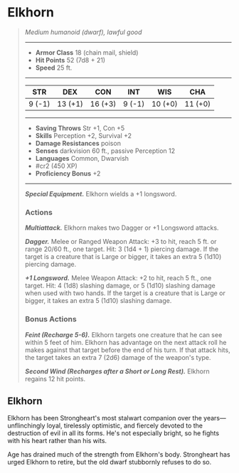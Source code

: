 # Elkhorn
>*Medium humanoid (dwarf), lawful good*
>___
>- **Armor Class** 18 (chain mail, shield)
>- **Hit Points** 52 (7d8 + 21)
>- **Speed** 25 ft.
>___
>|STR|DEX|CON|INT|WIS|CHA|
>|:---:|:---:|:---:|:---:|:---:|:---:|
>|9 (-1)|13 (+1)|16 (+3)|9 (-1)|10 (+0)|11 (+0)|
>___
>- **Saving Throws** Str +1, Con +5
>- **Skills** Perception +2, Survival +2
>- **Damage Resistances** poison
>- **Senses** darkvision 60 ft., passive Perception 12
>- **Languages** Common, Dwarvish
>- #cr2 (450 XP)
>- **Proficiency Bonus** +2
>___
>***Special Equipment.*** Elkhorn wields a +1 longsword.  
>
>### Actions
>***Multiattack.*** Elkhorn makes two Dagger or +1 Longsword attacks.  
>
>***Dagger.*** Melee  or Ranged Weapon Attack: +3 to hit, reach 5 ft. or range 20/60 ft., one target. Hit: 3 (1d4 + 1) piercing damage. If the target is a creature that is Large or bigger, it takes an extra 5 (1d10) piercing damage.  
>
>***+1 Longsword.*** Melee Weapon Attack:  +2 to hit, reach 5 ft., one target. Hit: 4 (1d8) slashing damage, or 5 (1d10) slashing damage when used with two hands. If the target is a creature that is Large or bigger, it takes an extra 5 (1d10) slashing damage.  
>
>### Bonus Actions
>***Feint (Recharge 5-6).*** Elkhorn targets one creature that he can see within 5 feet of him. Elkhorn has advantage on the next attack roll he makes against that target before the end of his turn. If that attack hits, the target takes an extra 7 (2d6) damage of the weapon's type.  
>
>***Second Wind (Recharges after a Short or Long Rest).*** Elkhorn regains 12 hit points.

## Elkhorn

Elkhorn has been Strongheart's most stalwart companion over the years—unflinchingly loyal, tirelessly optimistic, and fiercely devoted to the destruction of evil in all its forms. He's not especially bright, so he fights with his heart rather than his wits.

Age has drained much of the strength from Elkhorn's body. Strongheart has urged Elkhorn to retire, but the old dwarf stubbornly refuses to do so.